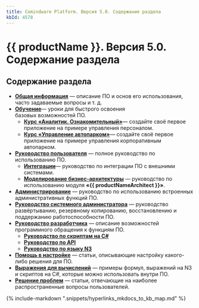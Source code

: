 ```yaml
---
title: Comindware Platform. Версия 5.0. Содержание раздела
kbId: 4578
---
```


# {{ productName }}. Версия 5.0. Содержание раздела

## Содержание раздела

- **[Общая информация](https://kb.comindware.ru/category.php?id=799)** — описание ПО и основ его использования, часто задаваемые вопросы и т. д.
- [**Обучение**](https://kb.comindware.ru/article.php?id=5123)— уроки для быстрого освоения базовых возможностей ПО.
  - [**Курс «Аналитик. Ознакомительный»**](https://kb.comindware.ru/category.php?id=892 "Курс «Аналитик. Ознакомительный»")— создайте своё первое приложение на примере управления персоналом.
  - **[Курс «Управление автопарком»](https://kb.comindware.ru/category.php?id=893)**— создайте своё первое приложение на примере управления корпоративным автопарком.
- [**Руководство пользователя**](https://kb.comindware.ru/category.php?id=817) — полное руководство по использованию ПО.
  - **[Интеграции](https://kb.comindware.ru/category.php?id=872)**— руководство по интеграции ПО с внешними системами.
  - [**Моделирование бизнес-архитектуры**](https://kb.comindware.ru/category.php?id=861) — руководство по использованию модуля **«{{ productNameArchitect }}»**.
- [**Администрирование**](https://kb.comindware.ru/category.php?id=818) — руководство по использованию встроенных административных функций ПО.
- [**Руководство системного администратора**](https://kb.comindware.ru/category.php?id=802) — руководство развёртыванию, резервному копированию, восстановлению и поддержанию работоспособности ПО.
- [**Руководство разработчика**](2580) — описание возможностей программного обращения к функциям ПО.
  - [**Руководство по скриптам на C#**](https://kb.comindware.ru/category.php?id=869)
  - [**Руководство по API**](https://kb.comindware.ru/category.php?id=868 "Руководство по API")
  - [**Руководство по языку N3**](https://kb.comindware.ru/category.php?id=867 "Руководство по языку N3")
- [**Помощь в настройке**](https://kb.comindware.ru/category.php?id=871) — статьи, описывающие настройку какого-либо решения для ПО.
- [**Выражения для вычислений**](https://kb.comindware.ru/category.php?id=876) — примеры формул, выражений на N3 и скриптов на C#, которые можно использовать внутри ПО.
- [**Решение проблем**](https://kb.comindware.ru/category.php?id=887) — статьи, отвечающие на наиболее распространенные вопросы пользователей.

{% include-markdown ".snippets/hyperlinks_mkdocs_to_kb_map.md" %}
